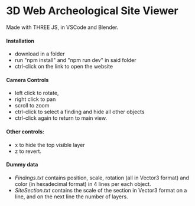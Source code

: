 # 3D Web Archeological Site Viewer

Made with THREE JS, in VSCode and Blender.

#### Installation

-   download in a folder
-   run "npm install" and "npm run dev" in said folder
-   ctrl-click on the link to open the website

#### Camera Controls

-   left click to rotate,
-   right click to pan
-   scroll to zoom
-   ctrl-click to select a finding and hide all other objects
-   ctrl-click again to return to main view.

#### Other controls:

-   x to hide the top visible layer
-   z to revert.

#### Dummy data

-   _Findings.txt_ contains position, scale, rotation (all in Vector3 format) and color (in hexadecimal format) in 4 lines per each object.
-   _SiteSection.txt_ contains the scale of the section in Vector3 format on a line, and on the next line the number of layers.
